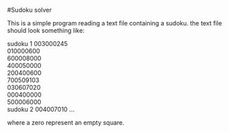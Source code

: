#Sudoku solver

This is a simple program reading a text file containing a sudoku.
the text file should look something like:

sudoku 1
003000245 <br>
010000600 <br>
600008000 <br>
400050000 <br>
200400600 <br>
700509103 <br>
030607020 <br>
000400000 <br>
500006000 <br>
sudoku 2
004007010
...


where a zero represent an empty square.
